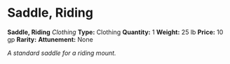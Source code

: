 # Saddle, Riding

**Saddle, Riding**
_Clothing_
**Type:** Clothing
**Quantity:** 1
**Weight:** 25 lb
**Price:** 10 gp
**Rarity:** 
**Attunement:** None

*A standard saddle for a riding mount.*
